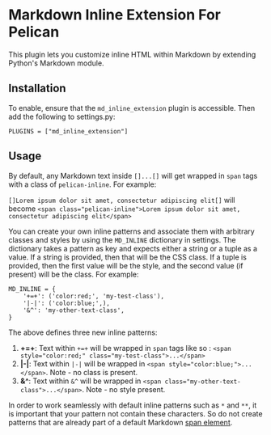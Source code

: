 Markdown Inline Extension For Pelican
=====================================
This plugin lets you customize inline HTML
within Markdown by extending Python's Markdown module.

Installation
------------
To enable, ensure that the `md_inline_extension` plugin is accessible.
Then add the following to settings.py:

    PLUGINS = ["md_inline_extension"]

Usage
-----
By default, any Markdown text inside `[]...[]` will get wrapped in
`span` tags with a class of `pelican-inline`. For example:

`[]Lorem ipsum dolor sit amet, consectetur adipiscing elit[]` will
become `<span class="pelican-inline">Lorem ipsum dolor sit amet, consectetur adipiscing elit</span>`

You can create your own inline patterns and associate them with
arbitrary classes and styles by using the `MD_INLINE` dictionary in settings.
The dictionary takes a pattern as key and expects either a string or a tuple
as a value. If a string is provided, then that will be the CSS class. If
a tuple is provided, then the first value will be the style, and the second
value (if present) will be the class. For example:

```
MD_INLINE = {
    '+=+': ('color:red;', 'my-test-class'),
    '|-|': ('color:blue;',),
    '&^': 'my-other-text-class',
}
```

The above defines three new inline patterns:

 1. **+=+**: Text within `+=+` will be wrapped in `span` tags like so
: `<span style="color:red;" class="my-test-class">...</span>`
 2. **|-|**: Text within `|-|` will be wrapped in
`<span style="color:blue;">...</span>`. Note - no class is present.
 3. **&^**: Text within `&^` will be wrapped in
`<span class="my-other-text-class">...</span>`. Note - no style present.

In order to work seamlessly with default inline patterns such as `*` and
`**`, it is important that your pattern not contain these characters. So
do not create patterns that are already part of a default Markdown
[span element](http://daringfireball.net/projects/markdown/syntax#span).
